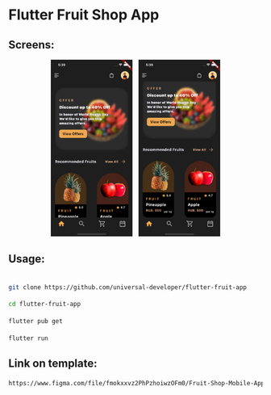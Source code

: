 <h1>Flutter Fruit Shop App</h1>

<h2>Screens: </h2>

<p align="center"><img src="git-images/1.png" height="350px"/> &nbsp; <img src="git-images/2.png" height="350px"/></p>


<h2>Usage: </h2>

```bash

git clone https://github.com/universal-developer/flutter-fruit-app

cd flutter-fruit-app

flutter pub get

flutter run

```

<h2>Link on template: </h2>

```bash
https://www.figma.com/file/fmokxxvz2PhPzhoiwzOFm0/Fruit-Shop-Mobile-App-UI-(Community)?node-id=1%3A335
```
